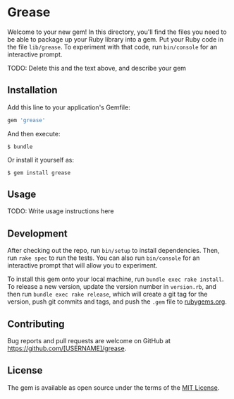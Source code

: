 # Grease

Welcome to your new gem! In this directory, you'll find the files you need to be able to package up your Ruby library into a gem. Put your Ruby code in the file `lib/grease`. To experiment with that code, run `bin/console` for an interactive prompt.

TODO: Delete this and the text above, and describe your gem

## Installation

Add this line to your application's Gemfile:

```ruby
gem 'grease'
```

And then execute:

    $ bundle

Or install it yourself as:

    $ gem install grease

## Usage

TODO: Write usage instructions here

## Development

After checking out the repo, run `bin/setup` to install dependencies. Then, run `rake spec` to run the tests. You can also run `bin/console` for an interactive prompt that will allow you to experiment.

To install this gem onto your local machine, run `bundle exec rake install`. To release a new version, update the version number in `version.rb`, and then run `bundle exec rake release`, which will create a git tag for the version, push git commits and tags, and push the `.gem` file to [rubygems.org](https://rubygems.org).

## Contributing

Bug reports and pull requests are welcome on GitHub at https://github.com/[USERNAME]/grease.


## License

The gem is available as open source under the terms of the [MIT License](http://opensource.org/licenses/MIT).


